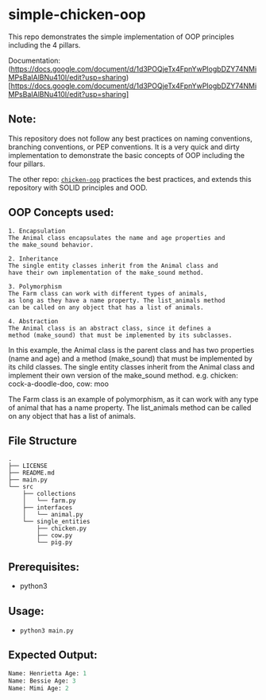 # simple-chicken-oop
This repo demonstrates the simple implementation of OOP principles including the 4 pillars.

Documentation:
(https://docs.google.com/document/d/1d3POQjeTx4FpnYwPIogbDZY74NMiMPsBaIAlBNu410I/edit?usp=sharing)[https://docs.google.com/document/d/1d3POQjeTx4FpnYwPIogbDZY74NMiMPsBaIAlBNu410I/edit?usp=sharing]

## Note:
This repository does not follow any best practices on naming conventions, branching conventions, or PEP conventions. It is a very quick and dirty implementation to demonstrate the basic concepts of OOP including the four pillars.

The other repo: [`chicken-oop`](https://github.com/kichichoi102/chicken-oop) practices the best practices, and extends this repository with SOLID principles and OOD.

## OOP Concepts used:
```
1. Encapsulation
The Animal class encapsulates the name and age properties and 
the make_sound behavior.

2. Inheritance
The single entity classes inherit from the Animal class and 
have their own implementation of the make_sound method.

3. Polymorphism
The Farm class can work with different types of animals, 
as long as they have a name property. The list_animals method 
can be called on any object that has a list of animals.

4. Abstraction
The Animal class is an abstract class, since it defines a 
method (make_sound) that must be implemented by its subclasses.
```

In this example, the Animal class is the parent class and has two properties (name and age) and a method (make_sound) 
that must be implemented by its child classes. The single entity classes inherit from the Animal class and 
implement their own version of the make_sound method. e.g. chicken: cock-a-doodle-doo, cow: moo

The Farm class is an example of polymorphism, as it can work with any type of animal that has a name property. 
The list_animals method can be called on any object that has a list of animals.

## File Structure
```
.
├── LICENSE
├── README.md
├── main.py
└── src
    ├── collections
    │   └── farm.py
    ├── interfaces
    │   └── animal.py
    └── single_entities
        ├── chicken.py
        ├── cow.py
        └── pig.py
```

## Prerequisites:
- python3

## Usage:
- `python3 main.py`

## Expected Output:
```python
Name: Henrietta Age: 1
Name: Bessie Age: 3
Name: Mimi Age: 2
```

